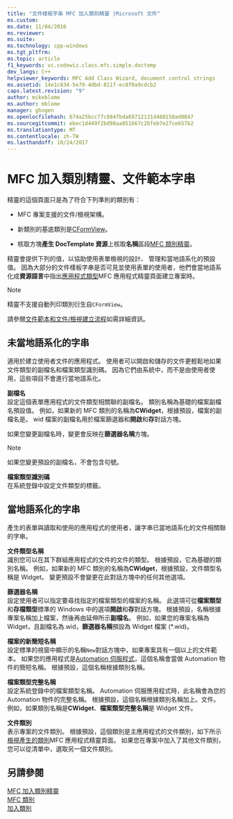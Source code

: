 ```yaml
---
title: "文件樣板字串 MFC 加入類別精靈 |Microsoft 文件"
ms.custom: 
ms.date: 11/04/2016
ms.reviewer: 
ms.suite: 
ms.technology: cpp-windows
ms.tgt_pltfrm: 
ms.topic: article
f1_keywords: vc.codewiz.class.mfc.simple.doctemp
dev_langs: C++
helpviewer_keywords: MFC Add Class Wizard, document control strings
ms.assetid: 14e1c834-5e79-4dbd-811f-ec8f0a9cdcb2
caps.latest.revision: "9"
author: mikeblome
ms.author: mblome
manager: ghogen
ms.openlocfilehash: 674a25bcc77c884fbda69712131d480150ad0847
ms.sourcegitcommit: ebec1d449f2bd98aa851667c2bfeb7e27ce657b2
ms.translationtype: MT
ms.contentlocale: zh-TW
ms.lasthandoff: 10/24/2017
---
```

# <a name="document-template-strings-mfc-add-class-wizard"></a>MFC 加入類別精靈、文件範本字串
精靈的這個頁面只是為了符合下列準則的類別有：  
  
-   MFC 專案支援的文件/檢視架構。  
  
-   新類別的基底類別是[CFormView](../../mfc/reference/cformview-class.md)。  
  
-   核取方塊**產生 DocTemplate 資源**上核取**名稱**區段[MFC 類別精靈](../../mfc/reference/mfc-add-class-wizard.md)。  
  
 精靈會提供下列的值，以協助使用表單檢視的設計、 管理和當地語系化的預設值。 因為大部分的文件樣板字串是否可見並使用表單的使用者，他們會當地語系化成**資源語言**中指出[應用程式類型](../../mfc/reference/application-type-mfc-application-wizard.md)MFC 應用程式精靈頁面建立專案時。  
  
> [!NOTE]
>  精靈不支援自動列印類別衍生自`CFormView`。  
  
 請參閱[文件範本和文件/檢視建立流程](../../mfc/document-templates-and-the-document-view-creation-process.md)如需詳細資訊。  
  
## <a name="nonlocalized-strings"></a>未當地語系化的字串  
 適用於建立使用者文件的應用程式。 使用者可以開啟和儲存的文件更輕鬆地如果文件類型的副檔名和檔案類型識別碼。 因為它們由系統中，而不是由使用者使用，這些項目不會進行當地語系化。  
  
 **副檔名**  
 設定這個表單應用程式的文件類型相關聯的副檔名。 類別名稱為基礎的檔案副檔名預設值。 例如，如果新的 MFC 類別的名稱為**CWidget**，根據預設，檔案的副檔名是。 wid 檔案的副檔名用於檔案篩選器和**開啟**和**存**對話方塊。  
  
 如果您變更副檔名時，變更會反映在**篩選器名稱**方塊。  
  
> [!NOTE]
>  如果您變更預設的副檔名，不會包含句號。  
  
 **檔案類型識別碼**  
 在系統登錄中設定文件類型的標籤。  
  
## <a name="localized-strings"></a>當地語系化的字串  
 產生的表單與讀取和使用的應用程式的使用者，讓字串已當地語系化的文件相關聯的字串。  
  
 **文件類型名稱**  
 識別您可以在其下群組應用程式的文件的文件的類型。 根據預設，它為基礎的類別名稱。 例如，如果新的 MFC 類別的名稱為**CWidget**，根據預設，文件類型名稱是 Widget。 變更預設不會變更在此對話方塊中的任何其他選項。  
  
 **篩選器名稱**  
 設定使用者可以指定要尋找指定的檔案類型的檔案的名稱。 此選項可從**檔案類型**和**存檔類型**標準的 Windows 中的選項**開啟**和**存**對話方塊。 根據預設，名稱根據專案名稱加上檔案，然後再由延伸所示**副檔名**。 例如，如果您的專案名稱為 Widget，且副檔名為.wid，**篩選器名稱**預設為 Widget 檔案 (*.wid)。  
  
 **檔案的新簡短名稱**  
 設定標準的視窗中顯示的名稱`New`對話方塊中，如果專案具有一個以上的文件範本。 如果您的應用程式是[Automation 伺服程式](../../mfc/automation-servers.md)，這個名稱會當做 Automation 物件的簡短名稱。 根據預設，這個名稱根據類別名稱。  
  
 **檔案類型完整名稱**  
 設定系統登錄中的檔案類型名稱。 Automation 伺服應用程式時，此名稱會為您的 Automation 物件的完整名稱。 根據預設，這個名稱根據類別名稱加上。文件。 例如，如果類別名稱是**CWidget**、**檔案類型完整名稱**是 Widget 文件。  
  
 **文件類別**  
 表示專案的文件類別。 根據預設，這個類別是主應用程式的文件類別，如下所示[檢視產生的類別](../../mfc/reference/generated-classes-mfc-application-wizard.md)MFC 應用程式精靈頁面。 如果您在專案中加入了其他文件類別，您可以從清單中，選取另一個文件類別。  
  
## <a name="see-also"></a>另請參閱  
 [MFC 加入類別精靈](../../mfc/reference/mfc-add-class-wizard.md)   
 [MFC 類別](../../mfc/reference/adding-an-mfc-class.md)   
 [加入類別](../../ide/adding-a-class-visual-cpp.md)
